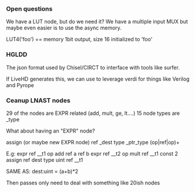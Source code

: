 
### Open questions

We have a LUT node, but do we need it? We have a multiple input MUX but maybe even easier is to use the async memory.

LUT4('foo') == memory 1bit output, size 16 initialized to 'foo'

### HGLDD

 The json format used by Chisel/CIRCT to interface with tools like surfer.

 If LiveHD generates this, we can use to leverage verdi for things like Verilog and Pyrope

### Ceanup LNAST nodes

29 of the nodes are EXPR related (add, mult, ge, lt....)
15 node types are _type

What about having an "EXPR" node?

assign (or maybe new EXPR node)
  ref _dest
  type _ptr_type
  (op|ref|op)+

E.g:
 expr
   ref __t1
   op add
   ref a
   ref b
 expr
   ref __t2
   op mult
   ref __t1
   const 2
 assign
   ref dest
   type uint
   ref __t1

SAME AS: dest:uint = (a+b)*2

Then passes only need to deal with something like 20ish nodes


